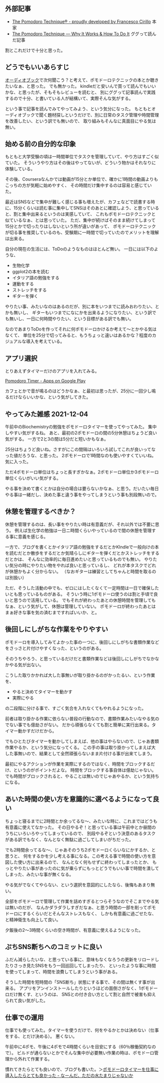 ## 外部記事

- [The Pomodoro Technique® - proudly developed by Francesco Cirillo](https://francescocirillo.com/pages/pomodoro-technique) 本家
- [The Pomodoro Technique — Why It Works & How To Do It](https://todoist.com/productivity-methods/pomodoro-technique) ググって読んだ記事

割とこれだけで十分と思った。

## どうでもいいあらすじ

[オーディオブック](%E3%82%AA%E3%83%BC%E3%83%87%E3%82%A3%E3%82%AA%E3%83%96%E3%83%83%E3%82%AF)で次何聞こう？と考えて、ポモドーロテクニックの本とか聴きたいなぁ、と思った。
でも無かった。
kindleだと安いんで買って読んでもいいかな、と思ったが、そもそもレビューを読むと、
別にググって記事読んで実践するので十分、と書いている人が結構いて、実際そんな気がする。

という事で記事を読んでみてやってみよう、という気分になった。
もともとオーディオブックで聞く題材探しというだけで、別に日常のタスク管理や時間管理を改善したい、という訳でも無いので、
取り組みもそんなに真面目にやる気は無い。

## 始める前の自分的な印象

もともと大学受験の頃は一時間単位でタスクを管理していて、やり方はすごく似ていた。
そういうやり方はその後はやってないが、どういう物かはそれなりに体験している。

その後、Courseraなんかでは動画が15分とか単位で、確かに1時間の動画よりもこっちの方が気軽に始めやすく、
その時間だけ集中するのは容易と感じていた。

最近はSNSなどで集中が難しく感じる事も増えたが、カフェなどで読書する時に、15分くらいは読む事に集中してSNSはそのあとに確認しよう、と思っていると、割と集中出来るというのは実感していて、
これもポモドーロテクニックと似ているなぁ、とは思っていた。
ただ、集中が続けばそのまま続けてしまって15分とかで切ったりはしないという所が違いがあって、
ポモドーロテクニックが切る事を推奨しているのも、受験期に一時間で切っていたのでメリットを理解は出来る。

自分の現在の生活には、ToDoのようなものはほとんど無い。
一日には以下のような、

- 生物化学
- ggplot2の本を読む
- イタリア語の勉強をする
- 運動をする
- ストレッチをする
- ギターを弾く

やりたい事、みたいなのはあるのだが、別に本をいつまでに読みおわりたい、とかも無いし、
ギターもいつまでになにかを出来るようになりたい、という訳でも無いし、一日に何時間やりたい、という目標がある訳でも無い。

なのであまりToDoを作ってそれに何ポモドーロかけるか考えて〜とかやる気はなくて、
単位を25分で切ってみると、もうちょっと違いはあるかな？程度のカジュアルな導入を考えている。

## アプリ選択

とりあえずタイマーだけのアプリを入れてみる。

[Pomodoro Timer - Apps on Google Play](https://play.google.com/store/apps/details?id=com.pomodrone.app)

カフェとかで音が鳴るのはどうかなぁ、と最初は思ったが、25分に一回少し鳴るだけならいいかな、という気がしてきた。

## やってみた雑感 2021-12-04

午前中のBiochemistryの勉強をポモドーロタイマーを使ってやってみた。
集中しやすい気がするね。
あと、最初の2ポモドーロの間の5分休憩はちょうど良い気がする。
一方で2と3の間は5分だと短いかもなぁ。

25分はちょうど良いね。さすがにこの間隔はいろいろ試してこれが良いってなった値だろうな、と思った。
2ポモドーロで1時間なのも使いやすくていいね。気に入った。

ただ4ポモドーロ単位はちょっと長すぎかなぁ。2ポモドーロ単位か3ポモドーロ単位くらいがいい気がする。

やる事を決めて書くとかは自分の場合は要らないかなぁ、と思う。だいたい毎日やる事は一緒だし、決めた事と違う事をやってしまうという事も別段無いので。

## 休憩を管理するべきか？

休憩を管理するのは、長い事をやりたい時は有意義だが、それ以外では不要に思う。
例えば生化学の勉強は一日ニ時間くらいやっているので間の休憩を管理する事に意義を感じる。

一方で、ブログを書くとかイタリア語の勉強をするだとかKIndleで一般向けの本を読むだとか散歩をするだとか気晴らしにギターを弾くだとかストレッチをするだとかは、
そんなに効率的に毎日進めたいと思っているものでも無い。
やりたい気分の時にやりたい物をやれば良いと思っているし、
どれが本タスクでどれが休憩かもよく分からない。
（なおギターは練習としてちゃんと時間を取るのは別扱い）

ただ、そうした活動の中でも、ゼロにはしたくなくて一定時間は一日で確保したいとも思っているものがある。
そういう時に1ポモドーロ使うのは割と手頃で良いと思うので活用している。
でもそれが終わったあとの休憩時間を管理してもなぁ、という気がして、休憩は管理していない。
ポモドーロが終わったあとはまぁ好きな事を気の済むまですればいいか、と。

## 後回しにしがちな作業をやりやすい

ポモドーロを導入してみてよかった事の一つに、後回しにしがちな書類作業などをさっさと片付けやすくなった、というのがある。

そのうちやろう、と思っているだけだと書類作業などは後回しにしがちでなかなかやる気が出ない。

こうした取りかかれば大した事無いが取り掛かるのがかったるい、という作業を、

- やると決めてタイマーを動かす
- 実際にやる

の二段階に分ける事で、すごく気合を入れなくてもやれるようになった。

前者は取り掛かる作業に依らない普段の行動なので、書類作業みたいなやる気のでない事でも億劫さがない。
だから頑張らなくても割と簡単に実行出来る。タイマー動かすだけだから。

でもひとたびタイマーを動かしてしまえば、他の事はやらないので、じゃあ書類作業やるか、という気分になってくる。
この手の事は取り掛かってしまえば大した事無いので、結果として全然頑張らないまま片付ける事が出来てしまう。

最初にやるアクションが作業を実際にするのではなく、時間をブロックするだけ、というのがポイントだよな。
時間をブロックする事自体は億劫じゃない。でも時間がブロックされると、やることは無いのでじゃあやるか、という気持ちになる。

## あいた時間の使い方を意識的に選べるようになって良い

ちょっと寝るまでに2時間とか余ってるな〜、みたいな時に、これまではどうも有意義に使えてなかった。
その日やるぞ！と思っている事は午前中とか昼間のうちにいろいろやってしまっているので、
別段やるぞという決意のあるタスクがある訳でもなく、なんとなく無駄に過ごしてしまいがちだった。

でも2時間余ってるな〜、じゃあそのうち2ポモドーロくらいなにかするか、と思うと、
何をするかを少し考える事になる。この考える事で時間の使い方を意図した使い方に出来るので、
なんとなく何もせずに終わってしまったとか、
もっとやりたい事があったのに気が乗らずにもっとどうでもいい事で時間を潰してしまった、みたいな事が無くなる。

やる気がでなくてやらない、という選択を意図的にしたなら、後悔もあまり無い。

全部をポモドーロで管理して作業を詰めすぎるとつらそうなのでそこまでやる気は無いのだが、
なんかダラダラしすぎだなぁ、と思う時間の一部を削ってポモドーロにするくらいだとそんなストレスもなく、
しかも有意義に過ごせたな、と精神衛生も向上して良い。

夕飯後の2〜3時間くらいの空き時間が、有意義に使えるようになった。

## ぷちSNS断ちへのコミットに良い

ふだん減らしたいな、と思っている事に、意味もなくなろうの更新をリロードしたりさっき見たSNSをもう一回巡回してしまったり、
といったような事に時間を使ってしまって、時間を浪費してしまうという事がある。

そうした時間を短時間の「SNS断ち」状態にする事で、その間は無くす事が出来る。
アプリをアンインストールしたりというほどの面倒さがなく、1ポモドーロだけ無くす、というのは、
SNSとの付き合い方として割と自然で被害も抑えられて良い気がした。

## 仕事での運用

仕事でも使ってみた。タイマーを使うだけで、何をやるかとかは決めない（仕事をする、とだけ決める）。
悪くない。

午前中に4ポモ、午後に4ポモで4時間くらいを目安にする（60％稼働契約なので）。
ビルドが通らないとかでそんな集中が必要無い作業の時は、ポモドーロ管理から外れて作業する。

慣れてきたらとても良いので、ブログも書いた。＞[ポモドーロタイマーを仕事に導入したらとても良かった - なーんだ、ただの水たまりじゃないか](https://karino2.github.io/2022/01/20/pomodoro_is_good_for_work.html)